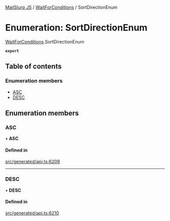 [MailSlurp JS](../README.md) / [WaitForConditions](../modules/WaitForConditions.md) / SortDirectionEnum

# Enumeration: SortDirectionEnum

[WaitForConditions](../modules/WaitForConditions.md).SortDirectionEnum

**`export`**

## Table of contents

### Enumeration members

- [ASC](WaitForConditions.SortDirectionEnum.md#asc)
- [DESC](WaitForConditions.SortDirectionEnum.md#desc)

## Enumeration members

### ASC

• **ASC**

#### Defined in

[src/generated/api.ts:6209](https://github.com/mailslurp/mailslurp-client/blob/8c02983/src/generated/api.ts#L6209)

___

### DESC

• **DESC**

#### Defined in

[src/generated/api.ts:6210](https://github.com/mailslurp/mailslurp-client/blob/8c02983/src/generated/api.ts#L6210)
